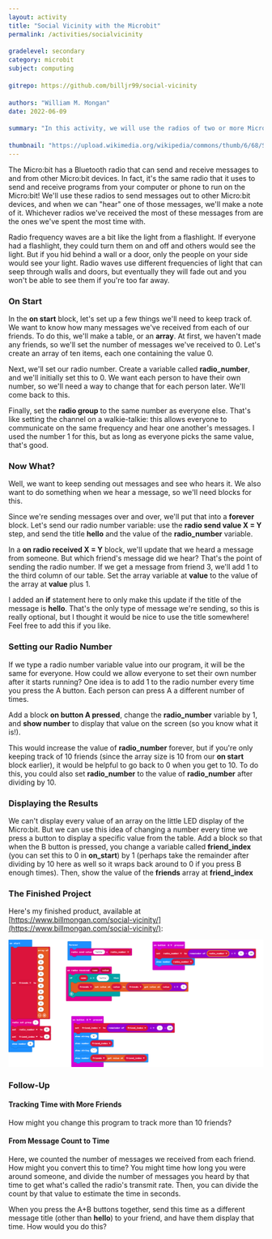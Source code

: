 ```yaml
---
layout: activity
title: "Social Vicinity with the Microbit"
permalink: /activities/socialvicinity

gradelevel: secondary
category: microbit
subject: computing

gitrepo: https://github.com/billjr99/social-vicinity 

authors: "William M. Mongan"
date: 2022-06-09

summary: "In this activity, we will use the radios of two or more Micro:bit devices to calculate how long we've been around each of our friends."

thumbnail: "https://upload.wikimedia.org/wikipedia/commons/thumb/6/68/Social-network.svg/640px-Social-network.svg.png"
---
```


The Micro:bit has a Bluetooth radio that can send and receive messages to and from other Micro:bit devices.  In fact, it's the same radio that it uses to send and receive programs from your computer or phone to run on the Micro:bit!  We'll use these radios to send messages out to other Micro:bit devices, and when we can &quot;hear&quot; one of those messages, we'll make a note of it.  Whichever radios we've received the most of these messages from are the ones we've spent the most time with.  

Radio frequency waves are a bit like the light from a flashlight.  If everyone had a flashlight, they could turn them on and off and others would see the light.  But if you hid behind a wall or a door, only the people on your side would see your light.  Radio waves use different frequencies of light that can seep through walls and doors, but eventually they will fade out and you won't be able to see them if you're too far away.  

### On Start
In the <strong>on start</strong> block, let's set up a few things we'll need to keep track of.  We want to know how many messages we've received from each of our friends.  To do this, we'll make a table, or an <strong>array</strong>.  At first, we haven't made any friends, so we'll set the number of messages we've received to 0.  Let's create an array of ten items, each one containing the value 0.

Next, we'll set our radio number.  Create a variable called <strong>radio_number</strong>, and we'll initially set this to 0.  We want each person to have their own number, so we'll need a way to change that for each person later.  We'll come back to this.

Finally, set the <strong>radio group</strong> to the same number as everyone else.  That's like setting the channel on a walkie-talkie: this allows everyone to communicate on the same frequency and hear one another's messages.  I used the number 1 for this, but as long as everyone picks the same value, that's good.

### Now What?
Well, we want to keep sending out messages and see who hears it.  We also want to do something when we hear a message, so we'll need blocks for this.

Since we're sending messages over and over, we'll put that into a <strong>forever</strong> block.  Let's send our radio number variable: use the <strong>radio send value X = Y</strong> step, and send the title <strong>hello</strong> and the value of the <strong>radio_number</strong> variable.

In a <strong>on radio received X = Y</strong> block, we'll update that we heard a message from someone.  But which friend's message did we hear?  That's the point of sending the radio number.  If we get a message from friend 3, we'll add 1 to the third column of our table.  Set the array variable at <strong>value</strong> to the value of the array at <strong>value</strong> plus 1.  

I added an <strong>if</strong> statement here to only make this update if the title of the message is <strong>hello</strong>.  That's the only type of message we're sending, so this is really optional, but I thought it would be nice to use the title somewhere!  Feel free to add this if you like.

### Setting our Radio Number
If we type a radio number variable value into our program, it will be the same for everyone.  How could we allow everyone to set their own number after it starts running?  One idea is to add 1 to the radio number every time you press the A button.  Each person can press A a different number of times.

Add a block <strong>on button A pressed</strong>, change the <strong>radio_number</strong> variable by 1, and <strong>show number</strong> to display that value on the screen (so you know what it is!).

This would increase the value of <strong>radio_number</strong> forever, but if you're only keeping track of 10 friends (since the array size is 10 from our <strong>on start</strong> block earlier), it would be helpful to go back to 0 when you get to 10. To do this, you could also set <strong>radio_number</strong> to the value of <strong>radio_number</strong> after dividing by 10.

### Displaying the Results
We can't display every value of an array on the little LED display of the Micro:bit.  But we can use this idea of changing a number every time we press a button to display a specific value from the table.  Add a block so that when the B button is pressed, you change a variable called <strong>friend_index</strong> (you can set this to 0 in <strong>on_start</strong>) by 1 (perhaps take the remainder after dividing by 10 here as well so it wraps back around to 0 if you press B enough times).  Then, show the value of the <strong>friends</strong> array at <strong>friend_index</strong>

### The Finished Project

Here's my finished product, available at [https://www.billmongan.com/social-vicinity/](https://www.billmongan.com/social-vicinity/):

<p align="center">
<img style="max-width:100%;" alt="The finished hide and seek project in the Microbit Makecode" src="https://github.com/billjr99/social-vicinity/raw/master/.github/makecode/blocks.png">
</p>

### Follow-Up

#### Tracking Time with More Friends

How might you change this program to track more than 10 friends?

#### From Message Count to Time

Here, we counted the number of messages we received from each friend.  How might you convert this to time?  You might time how long you were around someone, and divide the number of messages you heard by that time to get what's called the radio's transmit rate.  Then, you can divide the count by that value to estimate the time in seconds.

When you press the A+B buttons together, send this time as a different message title (other than <strong>hello</strong>) to your friend, and have them display that time.  How would you do this?
